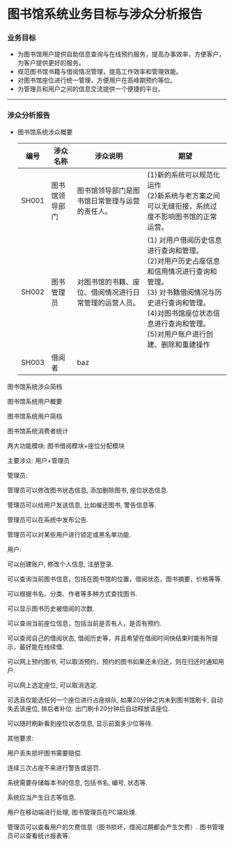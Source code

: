 # 图书馆系统业务目标与涉众分析报告

### 业务目标
* 为图书馆用户提供自助信息查询与在线预约服务，提高办事效率，方便客户，为客户提供更好的服务。
* 规范图书馆书籍与借阅情况管理，提高工作效率和管理效能。
* 对图书馆座位进行统一管理，方便用户在高峰期预约等位。
* 为管理员和用户之间的信息交流提供一个便捷的平台。

----
### 涉众分析报告
* 图书馆系统涉众概要

  | 编号    | 涉众名称    | 涉众说明                        | 期望                                       |
  | ----- | ------- | --------------------------- | ---------------------------------------- |
  | SH001 | 图书馆领导部门 | 图书馆领导部门是图书馆日常管理与运营的责任人。     | (1)新的系统可以规范化运作<br>(2)新系统与老方案之间可以无缝衔接，系统过度不影响图书馆的正常运营。 |
  | SH002 | 图书管理员   | 对图书馆的书籍、座位、借阅情况进行日常管理的运营人员。 | (1) 对用户借阅历史信息进行查询和管理。<br>(2)对用户历史占座信息和信用情况进行查询和管理。<br>(3) 对书籍借阅情况与历史进行查询和管理。<br>(4)对图书馆座位状态信息进行查询和管理。<br>(5)对用户账户进行创建、删除和重建操作 |
  | SH003 | 借阅者     | baz                         |                                          |

图书馆系统涉众简档

图书馆系统用户概要

图书馆系统用户简档

图书馆系统消费者统计






两大功能模块: 图书借阅模块+座位分配模块

主要涉众: 用户+管理员

管理员:


管理员可以修改图书状态信息, 添加删除图书, 座位状态信息.

管理员可以给用户发送信息, 比如催还图书, 警告信息等.

管理员可以在系统中发布公告.

管理员可以对某些用户进行锁定或黑名单功能.



用户:

可以创建账户, 修改个人信息, 注册登录.

可以查询当前图书信息，包括在图书馆的位置，借阅状态，图书摘要，价格等等.

可以根据书名、分类、作者等多种方式查找图书.

可以显示图书历史被借阅的次数.

可以查询当前座位信息，包括当前是否有人，是否有预约.

可以查阅自己的借阅状态, 借阅历史等，并且希望在借阅时间快结束时能有所提示，最好能在线续借.

可以网上预约图书, 可以取消预约，预约的图书如果还未归还，则在归还时通知用户.

可以网上选定座位, 可以取消选定.

可选且仅能选任何一个座位进行占座排队, 如果20分钟之内未到图书馆刷卡, 自动失去该座位, 排后者补位. 出门刷卡20分钟后自动释放该座位.

可以随时刷新看到座位状态信息, 显示前面多少位等待.

其他要求:

用户丢失损坏图书需要赔偿.

连续三次占座不来进行警告或惩罚.

系统需要存储每本书的信息, 包括书名, 编号, 状态等.

系统应当产生日志等信息.

用户在移动端进行处理, 图书管理员在PC端处理.


管理员可以查看用户的欠费信息（图书损坏，借阅过期都会产生欠费）.
图书管理员可以查看统计报表等.